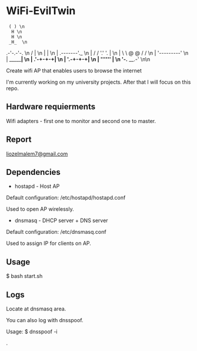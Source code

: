 # WiFi-EvilTwin 
     ( ) \n
      H \n
      H \n
     _H_  \n
  .-'-.-'-. \n
 /         | \n
|           | \n
|   .-------'._ \n
|  / /  '.' '. | \n
|  \ \ @   @ / /  \n
|   '---------'     \n  
|    _______|       \n
|  .'-+-+-+|         \n
|  '.-+-+-+|         \n
|    '''''' |  \n
'-.__   __.-'  \n\n

Create wifi AP that enables users to browse the internet

I'm currently working on my university projects. After that I will focus on this repo. 

## Hardware requierments
Wifi adapters - first one to monitor and second one to master.

## Report
liozelmalem7@gmail.com 

## Dependencies

* hostapd - Host AP

Default configuration: /etc/hostapd/hostapd.conf

Used to open AP wirelessly.


* dnsmasq - DHCP server + DNS server

Default configuration: /etc/dnsmasq.conf

Used to assign IP for clients on AP.

## Usage 
$ bash start.sh

## Logs 
Locate at dnsmasq area.

You can also log with dnsspoof.

Usage:
$ dnsspoof -i <name of interface of AP>
  
  
.  
